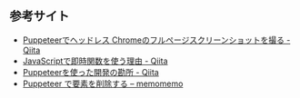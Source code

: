 ## 参考サイト
- [Puppeteerでヘッドレス Chromeのフルページスクリーンショットを撮る - Qiita](https://qiita.com/karusai/items/c60d23f4702d494f56e1)
- [JavaScriptで即時関数を使う理由 - Qiita](https://qiita.com/katsukii/items/cfe9fd968ba0db603b1e)
- [Puppeteerを使った開発の勘所 - Qiita](https://qiita.com/taminif/items/1ba7f68aedd68bae5e09#%E6%9C%80%E5%88%9D%E3%81%AF%E4%BD%99%E8%A3%95%E3%82%92%E3%82%82%E3%81%A3%E3%81%9Fwaitfor)
- [Puppeteer で要素を削除する – memomemo](https://komakoma.info/2020/07/18/puppeteer-%E3%81%A7%E8%A6%81%E7%B4%A0%E3%82%92%E5%89%8A%E9%99%A4%E3%81%99%E3%82%8B/)
